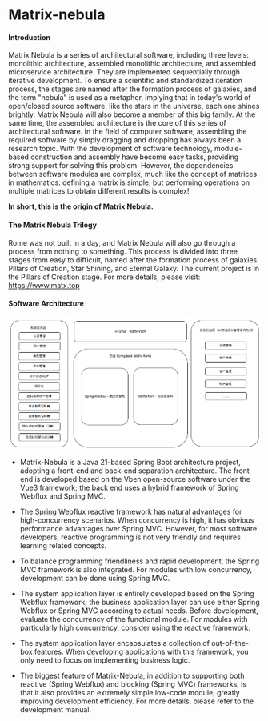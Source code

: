 # Matrix-nebula

#### Introduction
Matrix Nebula is a series of architectural software, including three levels: monolithic architecture, assembled monolithic architecture, and assembled microservice architecture. They are implemented sequentially through iterative development. To ensure a scientific and standardized iteration process, the stages are named after the formation process of galaxies, and the term "nebula" is used as a metaphor, implying that in today's world of open/closed source software, like the stars in the universe, each one shines brightly. Matrix Nebula will also become a member of this big family. At the same time, the assembled architecture is the core of this series of architectural software. In the field of computer software, assembling the required software by simply dragging and dropping has always been a research topic. With the development of software technology, module-based construction and assembly have become easy tasks, providing strong support for solving this problem. However, the dependencies between software modules are complex, much like the concept of matrices in mathematics: defining a matrix is simple, but performing operations on multiple matrices to obtain different results is complex!

<b>In short, this is the origin of Matrix Nebula.</b>

#### The Matrix Nebula Trilogy
Rome was not built in a day, and Matrix Nebula will also go through a process from nothing to something. This process is divided into three stages from easy to difficult, named after the formation process of galaxies: Pillars of Creation, Star Shining, and Eternal Galaxy. The current project is in the Pillars of Creation stage. For more details, please visit: https://www.matx.top

#### Software Architecture
<img src="architecture-nebula.png" width="600" height="auto" alt="Architecture Diagram">

- Matrix-Nebula is a Java 21-based Spring Boot architecture project, adopting a front-end and back-end separation architecture. The front end is developed based on the Vben open-source software under the Vue3 framework; the back end uses a hybrid framework of Spring Webflux and Spring MVC.

- The Spring Webflux reactive framework has natural advantages for high-concurrency scenarios. When concurrency is high, it has obvious performance advantages over Spring MVC. However, for most software developers, reactive programming is not very friendly and requires learning related concepts.

- To balance programming friendliness and rapid development, the Spring MVC framework is also integrated. For modules with low concurrency, development can be done using Spring MVC.

- The system application layer is entirely developed based on the Spring Webflux framework; the business application layer can use either Spring Webflux or Spring MVC according to actual needs. Before development, evaluate the concurrency of the functional module. For modules with particularly high concurrency, consider using the reactive framework.

- The system application layer encapsulates a collection of out-of-the-box features. When developing applications with this framework, you only need to focus on implementing business logic.

- The biggest feature of Matrix-Nebula, in addition to supporting both reactive (Spring Webflux) and blocking (Spring MVC) frameworks, is that it also provides an extremely simple low-code module, greatly improving development efficiency. For more details, please refer to the development manual.

